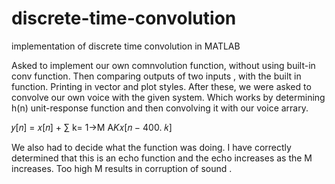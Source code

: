 # discrete-time-convolution
implementation of discrete time convolution in MATLAB

Asked to implement our own comnvolution function, without using built-in conv function. Then comparing outputs of two inputs , with the built in function. Printing in vector and 
plot styles. After these, we were asked to convolve our own voice with the given system.  Which works by determining h(n) unit-response function and then convolving it with our voice arrary.


𝑦[𝑛] = 𝑥[𝑛] + ∑ k= 1->M   A*K*𝑥[𝑛 − 400. 𝑘]

We also had to decide what the function was doing. I have correctly determined that this is an echo function and the echo increases as the M increases. Too high M results in corruption of sound .
